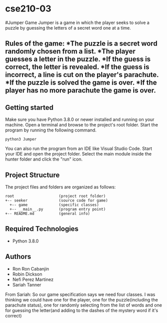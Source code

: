 # cse210-03
#Jumper Game
Jumper is a game in which the player seeks to solve a puzzle by guessing the letters of a secret word one at a time.

Rules of the game:
*The puzzle is a secret word randomly chosen from a list.
*The player guesses a letter in the puzzle.
*If the guess is correct, the letter is revealed.
*If the guess is incorrect, a line is cut on the player's parachute.
*If the puzzle is solved the game is over.
*If the player has no more parachute the game is over.
----
## Getting started
Make sure you have Python 3.8.0 or newer installed and running on your machine. Open a terminal and browse to the project's root folder. Start the program by running the following command.

```
python3 Jumper 
```
You can also run the program from an IDE like Visual Studio Code. Start your IDE and open the project folder. Select the main module inside the hunter folder and click the "run" icon.

## Project Structure
The project files and folders are organized as follows:
```
root                    (project root folder)
+-- seeker              (source code for game)
  +-- game              (specific classes)
  +-- __main__.py       (program entry point)
+-- README.md           (general info)
```

## Required Technologies
* Python 3.8.0


## Authors
* Ron Ron Cabanjin
* Robin Dickson
* Nefi Perez Martinez
* Sariah Tanner


From Sariah:
So our game specification says we need four classes.  I was thinking we could have one for the player, one for the puzzle(including the parachute status), one for randomly selecting from the list of words and one for guessing the letter(and adding to the dashes of the mystery word if it's correct)  

